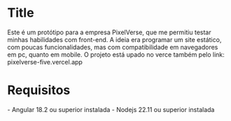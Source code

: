 <h1>Title</h1>

  Este é um protótipo para a empresa PixelVerse, que me permitiu testar minhas habilidades com front-end. A ideia era programar um site estático, com poucas funcionalidades, mas com compatibilidade em navegadores em pc, quanto em mobile. O projeto está upado no verce também pelo link: pixelverse-five.vercel.app
  
<h1>Requisitos</h1>
 - Angular 18.2 ou superior instalada
 - Nodejs 22.11 ou superior instalada
